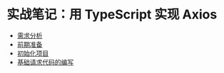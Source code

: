 # 实战笔记：用 TypeScript 实现 Axios

* [需求分析](https://github.com/zg-zhang/nokebook/blob/master/project/axios-zeguo/features.md)
* [前期准备](https://github.com/zg-zhang/nokebook/blob/master/project/axios-zeguo/before.md)
* [初始化项目](https://github.com/zg-zhang/nokebook/blob/master/project/axios-zeguo/init.md)
* [基础请求代码的编写](https://github.com/zg-zhang/nokebook/blob/master/project/axios-zeguo/base.md)

